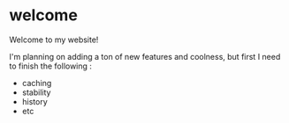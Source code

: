 welcome
=======

Welcome to my website!

I'm planning on adding a ton of new features and coolness,
but first I need to finish the following :

* caching
* stability
* history
* etc
